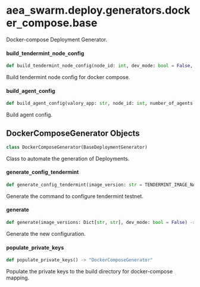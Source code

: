 <a id="aea_swarm.deploy.generators.docker_compose.base"></a>

# aea`_`swarm.deploy.generators.docker`_`compose.base

Docker-compose Deployment Generator.

<a id="aea_swarm.deploy.generators.docker_compose.base.build_tendermint_node_config"></a>

#### build`_`tendermint`_`node`_`config

```python
def build_tendermint_node_config(node_id: int, dev_mode: bool = False, image_version: str = TENDERMINT_IMAGE_VERSION) -> str
```

Build tendermint node config for docker compose.

<a id="aea_swarm.deploy.generators.docker_compose.base.build_agent_config"></a>

#### build`_`agent`_`config

```python
def build_agent_config(valory_app: str, node_id: int, number_of_agents: int, agent_vars: Dict, dev_mode: bool = False, package_dir: Path = Path.cwd().absolute() / "packages", open_aea_dir: Path = Path.cwd().absolute().parent / "open-aea", open_aea_image_name: str = OPEN_AEA_IMAGE_NAME, open_aea_image_version: str = IMAGE_VERSION) -> str
```

Build agent config.

<a id="aea_swarm.deploy.generators.docker_compose.base.DockerComposeGenerator"></a>

## DockerComposeGenerator Objects

```python
class DockerComposeGenerator(BaseDeploymentGenerator)
```

Class to automate the generation of Deployments.

<a id="aea_swarm.deploy.generators.docker_compose.base.DockerComposeGenerator.generate_config_tendermint"></a>

#### generate`_`config`_`tendermint

```python
def generate_config_tendermint(image_version: str = TENDERMINT_IMAGE_NAME) -> "DockerComposeGenerator"
```

Generate the command to configure tendermint testnet.

<a id="aea_swarm.deploy.generators.docker_compose.base.DockerComposeGenerator.generate"></a>

#### generate

```python
def generate(image_versions: Dict[str, str], dev_mode: bool = False) -> "DockerComposeGenerator"
```

Generate the new configuration.

<a id="aea_swarm.deploy.generators.docker_compose.base.DockerComposeGenerator.populate_private_keys"></a>

#### populate`_`private`_`keys

```python
def populate_private_keys() -> "DockerComposeGenerator"
```

Populate the private keys to the build directory for docker-compose mapping.

